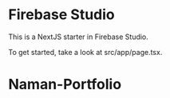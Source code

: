 # Firebase Studio

This is a NextJS starter in Firebase Studio.

To get started, take a look at src/app/page.tsx.
# Naman-Portfolio
